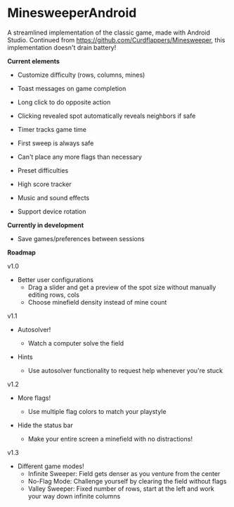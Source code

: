 # MinesweeperAndroid
A streamlined implementation of the classic game, made with Android Studio. Continued from https://github.com/Curdflappers/Minesweeper, this implementation doesn't drain battery!

**Current elements**

- Customize difficulty (rows, columns, mines)

- Toast messages on game completion

- Long click to do opposite action

- Clicking revealed spot automatically reveals neighbors if safe

- Timer tracks game time

- First sweep is always safe

- Can't place any more flags than necessary

- Preset difficulties

- High score tracker

- Music and sound effects

- Support device rotation

**Currently in development**

- Save games/preferences between sessions

**Roadmap**

v1.0
- Better user configurations
  - Drag a slider and get a preview of the spot size without manually editing rows, cols
  - Choose minefield density instead of mine count

v1.1
- Autosolver!
  - Watch a computer solve the field

- Hints
  - Use autosolver functionality to request help whenever you're stuck

v1.2
- More flags!
  - Use multiple flag colors to match your playstyle
  
- Hide the status bar
  - Make your entire screen a minefield with no distractions!
  
v1.3
- Different game modes!
  - Infinite Sweeper: Field gets denser as you venture from the center
  - No-Flag Mode: Challenge yourself by clearing the field without flags
  - Valley Sweeper: Fixed number of rows, start at the left and work your way down infinite columns
